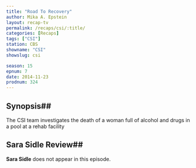 ```yaml
---
title: "Road To Recovery"
author: Mika A. Epstein
layout: recap-tv
permalink: /recaps/csi/:title/
categories: [Recaps]
tags: ["CSI"]
station: CBS
showname: "CSI"
showslug: csi

season: 15  
epnum: 7  
date: 2014-11-23
prodnum: 324  
---
```


## Synopsis## 

The CSI team investigates the death of a woman full of alcohol and drugs in a pool at a rehab facility

## Sara Sidle Review## 

**Sara Sidle** does not appear in this episode.

